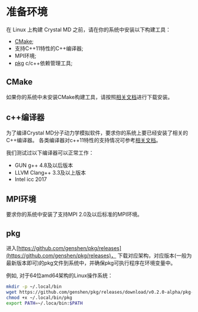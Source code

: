 # 准备环境

在 Linux 上构建 Crystal MD 之前，请在你的系统中安装以下构建工具：
- [CMake](http://cmake.org);
- 支持C++11特性的C++编译器;
- MPI环境;
- [pkg](https://github.com/genshen/pkg) c/c++依赖管理工具;

## CMake
如果你的系统中未安装CMake构建工具，请按照[相关文档](https://cmake.org/)进行下载安装。

## c++编译器
为了编译Crystal MD分子动力学模拟软件，要求你的系统上要已经安装了相关的C++编译器。
各类编译器对c++11特性的支持情况可参考[相关文档](http://zh.cppreference.com/w/cpp/compiler_support#cpp11})。

我们测试过以下编译器可以正常工作：
- GUN g++ 4.8及以后版本
- LLVM Clang++ 3.3及以上版本
- Intel icc 2017

## MPI环境
要求你的系统中安装了支持MPI 2.0及以后标准的MPI环境。

## pkg
进入[https://github.com/genshen/pkg/releases](https://github.com/genshen/pkg/releases)，
下载对应架构，对应版本(一般为最新版本即可)的pkg文件到系统中，并确保pkg可执行程序在环境变量中。

例如, 对于64位amd64架构的Linux操作系统：
```bash
mkdir -p ~/.local/bin
wget https://github.com/genshen/pkg/releases/download/v0.2.0-alpha/pkg-linux-amd64 -O ~/.local/bin/pkg
chmod +x ~/.local/bin/pkg
export PATH=~/.loca/bin:$PATH
```